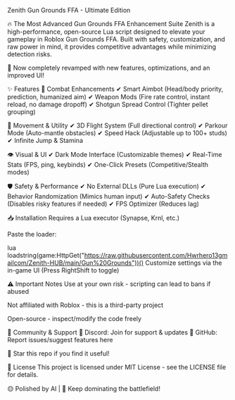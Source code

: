 Zenith Gun Grounds FFA - Ultimate Edition

🔥 The Most Advanced Gun Grounds FFA Enhancement Suite
Zenith is a high-performance, open-source Lua script designed to elevate your gameplay in Roblox Gun Grounds FFA. Built with safety, customization, and raw power in mind, it provides competitive advantages while minimizing detection risks.

🚀 Now completely revamped with new features, optimizations, and an improved UI!

✨ Features
🎯 Combat Enhancements
✔ Smart Aimbot (Head/body priority, prediction, humanized aim)
✔ Weapon Mods (Fire rate control, instant reload, no damage dropoff)
✔ Shotgun Spread Control (Tighter pellet grouping)

🏃 Movement & Utility
✔ 3D Flight System (Full directional control)
✔ Parkour Mode (Auto-mantle obstacles)
✔ Speed Hack (Adjustable up to 100+ studs)
✔ Infinite Jump & Stamina

👁️ Visual & UI
✔ Dark Mode Interface (Customizable themes)
✔ Real-Time Stats (FPS, ping, keybinds)
✔ One-Click Presets (Competitive/Stealth modes)

🛡️ Safety & Performance
✔ No External DLLs (Pure Lua execution)
✔ Behavior Randomization (Mimics human input)
✔ Auto-Safety Checks (Disables risky features if needed)
✔ FPS Optimizer (Reduces lag)

📥 Installation
Requires a Lua executor (Synapse, Krnl, etc.)

Paste the loader:

lua
loadstring(game:HttpGet("https://raw.githubusercontent.com/Hwrhero13gmailcom/Zenith-HUB/main/Gun%20Grounds"))()
Customize settings via the in-game UI (Press RightShift to toggle)

⚠️ Important Notes
Use at your own risk - scripting can lead to bans if abused

Not affiliated with Roblox - this is a third-party project

Open-source - inspect/modify the code freely

💬 Community & Support
🔗 Discord: Join for support & updates
📂 GitHub: Report issues/suggest features here

🌟 Star this repo if you find it useful!

📜 License
This project is licensed under MIT License - see the LICENSE file for details.

🟡 Polished by AI | 🚀 Keep dominating the battlefield!

